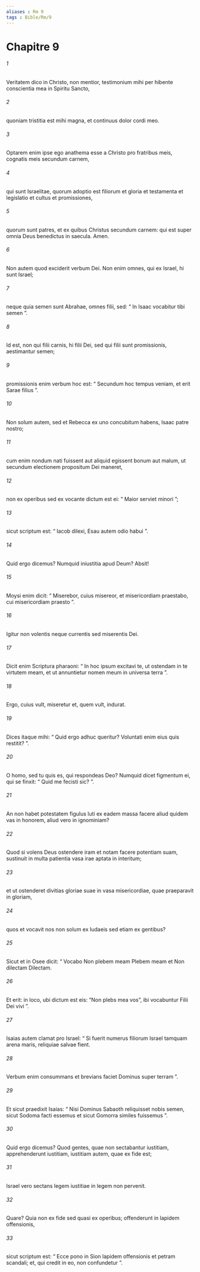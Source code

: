 ```yaml
---
aliases : Rm 9
tags : Bible/Rm/9
---
```


# Chapitre 9

###### 1
Veritatem dico in Christo, non mentior, testimonium mihi per hibente conscientia mea in Spiritu Sancto, 
###### 2
quoniam tristitia est mihi magna, et continuus dolor cordi meo. 
###### 3
Optarem enim ipse ego anathema esse a Christo pro fratribus meis, cognatis meis secundum carnem, 
###### 4
qui sunt Israelitae, quorum adoptio est filiorum et gloria et testamenta et legislatio et cultus et promissiones, 
###### 5
quorum sunt patres, et ex quibus Christus secundum carnem: qui est super omnia Deus benedictus in saecula. Amen.
###### 6
Non autem quod exciderit verbum Dei. Non enim omnes, qui ex Israel, hi sunt Israel; 
###### 7
neque quia semen sunt Abrahae, omnes filii, sed: “ In Isaac vocabitur tibi semen ”. 
###### 8
Id est, non qui filii carnis, hi filii Dei, sed qui filii sunt promissionis, aestimantur semen; 
###### 9
promissionis enim verbum hoc est: “ Secundum hoc tempus veniam, et erit Sarae filius ”. 
###### 10
Non solum autem, sed et Rebecca ex uno concubitum habens, Isaac patre nostro; 
###### 11
cum enim nondum nati fuissent aut aliquid egissent bonum aut malum, ut secundum electionem propositum Dei maneret, 
###### 12
non ex operibus sed ex vocante dictum est ei: “ Maior serviet minori ”; 
###### 13
sicut scriptum est: “ Iacob dilexi, Esau autem odio habui ”.
###### 14
Quid ergo dicemus? Numquid iniustitia apud Deum? Absit! 
###### 15
Moysi enim dicit: “ Miserebor, cuius misereor, et misericordiam praestabo, cui misericordiam praesto ”.
###### 16
Igitur non volentis neque currentis sed miserentis Dei. 
###### 17
Dicit enim Scriptura pharaoni: “ In hoc ipsum excitavi te, ut ostendam in te virtutem meam, et ut annuntietur nomen meum in universa terra ”. 
###### 18
Ergo, cuius vult, miseretur et, quem vult, indurat.
###### 19
Dices itaque mihi: “ Quid ergo adhuc queritur? Voluntati enim eius quis restitit? ”. 
###### 20
O homo, sed tu quis es, qui respondeas Deo? Numquid dicet figmentum ei, qui se finxit: “ Quid me fecisti sic? ”. 
###### 21
An non habet potestatem figulus luti ex eadem massa facere aliud quidem vas in honorem, aliud vero in ignominiam? 
###### 22
Quod si volens Deus ostendere iram et notam facere potentiam suam, sustinuit in multa patientia vasa irae aptata in interitum; 
###### 23
et ut ostenderet divitias gloriae suae in vasa misericordiae, quae praeparavit in gloriam, 
###### 24
quos et vocavit nos non solum ex Iudaeis sed etiam ex gentibus? 
###### 25
Sicut et in Osee dicit: “ Vocabo Non plebem meam Plebem meam et Non dilectam Dilectam. 
###### 26
Et erit: in loco, ubi dictum est eis: “Non plebs mea vos”, ibi vocabuntur Filii Dei vivi ”.
###### 27
Isaias autem clamat pro Israel: “ Si fuerit numerus filiorum Israel tamquam arena maris, reliquiae salvae fient. 
###### 28
Verbum enim consummans et brevians faciet Dominus super terram ”.
###### 29
Et sicut praedixit Isaias: “ Nisi Dominus Sabaoth reliquisset nobis semen, sicut Sodoma facti essemus et sicut Gomorra similes fuissemus ”.
###### 30
Quid ergo dicemus? Quod gentes, quae non sectabantur iustitiam, apprehenderunt iustitiam, iustitiam autem, quae ex fide est; 
###### 31
Israel vero sectans legem iustitiae in legem non pervenit. 
###### 32
Quare? Quia non ex fide sed quasi ex operibus; offenderunt in lapidem offensionis, 
###### 33
sicut scriptum est: “ Ecce pono in Sion lapidem offensionis et petram scandali; et, qui credit in eo, non confundetur ”.
